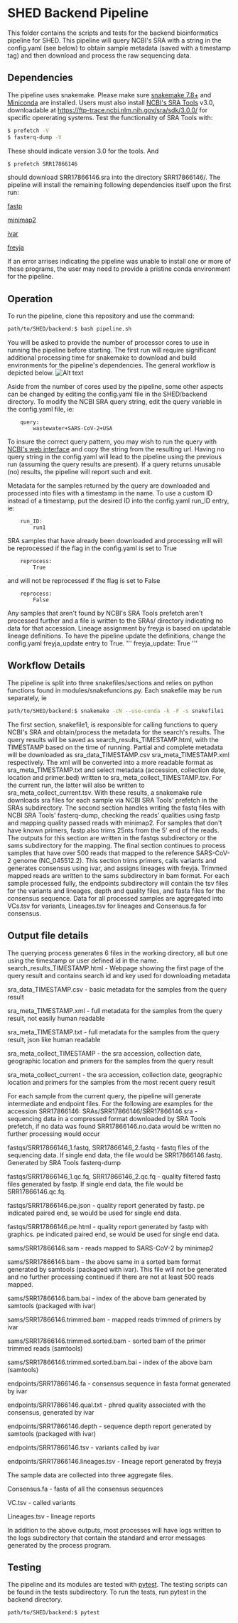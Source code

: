 # SHED Backend Pipeline

This folder contains the scripts and tests for the backend bioinformatics pipeline for SHED.  This pipeline will query NCBI's SRA with a string in the config.yaml (see below) to obtain sample metadata (saved with a timestamp tag) and then download and process the raw sequencing data.
## Dependencies
The pipeline uses snakemake.  Please make sure [snakemake 7.8+](https://snakemake.readthedocs.io/en/stable/) and [Miniconda](https://docs.conda.io/en/latest/miniconda.html) are installed.  Users must also install [NCBI's SRA Tools](https://github.com/ncbi/sra-tools) v3.0, downloadable at https://ftp-trace.ncbi.nlm.nih.gov/sra/sdk/3.0.0/ for specific opererating systems.  Test the functionality of SRA Tools with:
```bash
$ prefetch -V
$ fasterq-dump -V
```
These should indicate version 3.0 for the tools. And
```bash
$ prefetch SRR17866146
```
should download SRR17866146.sra into the directory SRR17866146/. The pipeline will install the remaining following dependencies itself upon the first run:


[fastp](https://github.com/OpenGene/fastp)

[minimap2](https://github.com/lh3/minimap2)

[ivar](https://github.com/andersen-lab/ivar)

[freyja](https://github.com/andersen-lab/Freyja)

If an error arrises indicating the pipeline was unable to install one or more of these programs, the user may need to provide a pristine conda environment for the pipeline.

## Operation
To run the pipeline, clone this repository and use the command:
```bash
path/to/SHED/backend:$ bash pipeline.sh
```
You will be asked to provide the number of processor cores to use in running the pipeline before starting.  The first run will require significant additional processing time for snakemake to download and build environments for the pipeline's dependencies.  The general workflow is depicted below.
![Alt text](Flow.png)


Aside from the number of cores used by the pipeline, some other aspects can be changed by editing the config.yaml file in the SHED/backend directory.  To modify the NCBI SRA query string, edit the query variable in the config.yaml file, ie:
```
    query:
        wastewater+SARS-CoV-2+USA
```
To insure the correct query pattern, you may wish to run the query with [NCBI's web interface](https://www.ncbi.nlm.nih.gov/sra) and copy the string from the resulting url.  Having no query string in the config.yaml will lead to the pipeline using the previous run (assuming the query results are present).  If a query returns unusable (no) results, the pipeline will report such and exit.

Metadata for the samples returned by the query are downloaded and processed into files with a timestamp in the name.  To use a custom ID instead of a timestamp, put the desired ID into the config.yaml run_ID entry, ie:
```
    run_ID:
        run1
```

SRA samples that have already been downloaded and processing will will be reprocessed if the flag in the config.yaml is set to True
```
    reprocess:
        True
```
and will not be reprocessed if the flag is set to False
```
    reprocess:
        False
```
Any samples that aren't found by NCBI's SRA Tools prefetch aren't processed further and a file is written to the SRAs/ directory indicating no data for that accession.
Lineage assignment by freyja is based on updatable lineage definitions.  To have the pipeline update the definitions, change the config.yaml freyja_update entry to True.
'''
    freyja_update:
        True
'''

## Workflow Details
The pipeline is split into three snakefiles/sections and relies on python functions found in modules/snakefuncions.py.  Each snakefile may be run separately, ie
```bash
path/to/SHED/backend:$ snakemake -cN --use-conda -k -F -s snakefile1
```
The first section, snakefile1, is responsible for calling functions to query NCBI's SRA and obtain/process the metadata for the search's results.  The query results will be saved as search_results_TIMESTAMP.html, with the TIMESTAMP based on the time of running.  Partial and complete metadata will be downloaded as sra_data_TIMESTAMP.csv sra_meta_TIMESTAMP.xml respectively.  The xml will be converted into a more readable format as sra_meta_TIMESTAMP.txt and select metadata (accession, collection date, location and primer.bed) written to sra_meta_collect_TIMESTAMP.tsv.
For the current run, the latter will also be written to sra_meta_collect_current.tsv.  With these results, a snakemake rule downloads sra files for each sample via NCBI SRA Tools' prefetch in the SRAs subdirectory.
The second section handles writing the fastq files with NCBI SRA Tools' fasterq-dump, checking the reads' qualities using fastp and mapping quality passed reads with minimap2.  For samples that don't have known primers, fastp also trims 25nts from the 5' end of the reads. The outputs for this section are written in the fastqs subdirectory or the sams subdirectory for the mapping.  The final section continues to process samples that have over 500 reads that mapped to the reference SARS-CoV-2 genome (NC_045512.2).  This section trims primers, calls variants and generates consensus using ivar, and assigns lineages with freyja.  Trimmed mapped reads are written to the sams subdirectory in bam format.  For each sample processed fully, the endpoints subdirectory will contain the tsv files for the variants and lineages, depth and quality files, and fasta files for the consensus sequence.  Data for all processed samples are aggregated into VCs.tsv for variants, Lineages.tsv for lineages and Consensus.fa for consensus.

## Output file details

The querying process generates 6 files in the working directory, all but one using the timestamp or user defined id in the name.
search_results_TIMESTAMP.html - Webpage showing the first page of the query result and contains search id and key used for downloading metadata

sra_data_TIMESTAMP.csv - basic metadata for the samples from the query result

sra_meta_TIMESTAMP.xml - full metadata for the samples from the query result, not easily human readable

sra_meta_TIMESTAMP.txt - full metadata for the samples from the query result, json like human readable

sra_meta_collect_TIMESTAMP - the sra accession, collection date, geographic location and primers for the samples from the query result

sra_meta_collect_current - the sra accession, collection date, geographic location and primers for the samples from the most recent query result


For each sample from the current query, the pipeline will generate intermediate and endpoint files.  For the following are examples for the accession SRR17866146:
SRAs/SRR17866146/SRR17866146.sra - sequencing data in a compressed format downloaded by SRA Tools prefetch, if no data was found SRR17866146.no.data would be written no further processing would occur

fastqs/SRR17866146_1.fastq, SRR17866146_2.fastq - fastq files of the sequencing data.  If single end data, the file would be SRR17866146.fastq. Generated by SRA Tools fasterq-dump

fastqs/SRR17866146_1.qc.fq, SRR17866146_2.qc.fq - quality filtered fastq files generated by fastp. If single end data, the file would be SRR17866146.qc.fq.

fastqs/SRR17866146.pe.json - quality report generated by fastp. pe indicated paired end, se would be used for single end data.

fastqs/SRR17866146.pe.html - quality report generated by fastp with graphics. pe indicated paired end, se would be used for single end data.

sams/SRR17866146.sam - reads mapped to SARS-CoV-2 by minimap2

sams/SRR17866146.bam - the above same in a sorted bam format generated by samtools (packaged with ivar).  This file will not be generated and no further processing continued if there are not at least 500 reads mapped.

sams/SRR17866146.bam.bai - index of the above bam generated by samtools (packaged with ivar)

sams/SRR17866146.trimmed.bam - mapped reads trimmed of primers by ivar

sams/SRR17866146.trimmed.sorted.bam - sorted bam of the primer trimmed reads (samtools)

sams/SRR17866146.trimmed.sorted.bam.bai - index of the above bam (samtools)

endpoints/SRR17866146.fa - consensus sequence in fasta format generated by ivar

endpoints/SRR17866146.qual.txt - phred quality associated with the consensus, generated by ivar

endpoints/SRR17866146.depth - sequence depth report generated by samtools (packaged with ivar)

endpoints/SRR17866146.tsv - variants called by ivar

endpoints/SRR17866146.lineages.tsv - lineage report generated by freyja


The sample data are collected into three aggregate files.

Consensus.fa - fasta of all the consensus sequences

VC.tsv - called variants

Lineages.tsv - lineage reports


In addition to the above outputs, most processes will have logs written to the logs subdirectory that contain the standard and error messages generated by the process program.

## Testing
The pipeline and its modules are tested with [pytest](https://docs.pytest.org/en/7.1.x/).  The testing scripts can be found in the tests subdirectory.  To run the tests, run pytest in the backend directory.

```bash
path/to/SHED/backend:$ pytest
```
